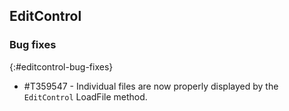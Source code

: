 ## EditControl

### Bug fixes
{:#editcontrol-bug-fixes}

* \#T359547 - Individual files are now properly displayed by the `EditControl` LoadFile method.



